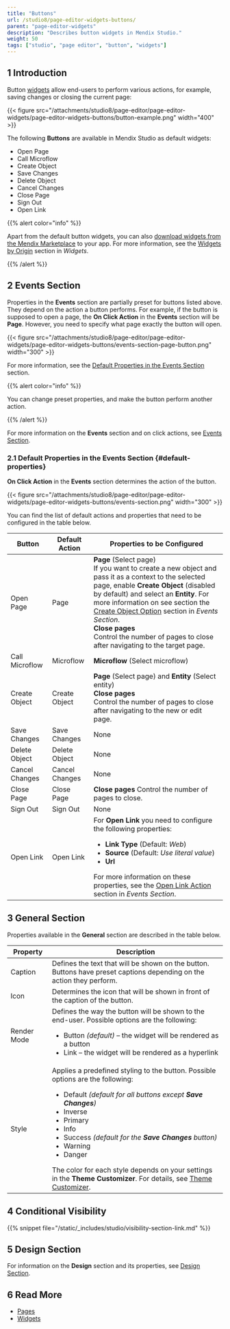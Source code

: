 ```yaml
---
title: "Buttons"
url: /studio8/page-editor-widgets-buttons/
parent: "page-editor-widgets"
description: "Describes button widgets in Mendix Studio."
weight: 50
tags: ["studio", "page editor", "button", "widgets"]
---
```


## 1 Introduction 

Button [widgets](/studio8/page-editor-widgets/) allow end-users to perform various actions, for example, saving changes or closing the current page: 

{{< figure src="/attachments/studio8/page-editor/page-editor-widgets/page-editor-widgets-buttons/button-example.png"   width="400"  >}}

The following **Buttons** are available in Mendix Studio as default widgets:

* Open Page
* Call Microflow
* Create Object
* Save Changes
* Delete Object
* Cancel Changes
* Close Page
* Sign Out
* Open Link

{{% alert color="info" %}}

Apart from the default button widgets, you can also [download widgets from the Mendix Marketplace](https://marketplace.mendix.com/) to your app. For more information, see the [Widgets by Origin](/studio8/page-editor-widgets/#widgets-by-origin) section in *Widgets*.

{{% /alert %}}

## 2 Events Section

Properties in the **Events** section are partially preset for buttons listed above. They depend on the action a button performs. For example, if the button is supposed to open a page, the **On Click Action** in the **Events** section will be **Page**. However, you need to specify what page exactly the button will open. 

{{< figure src="/attachments/studio8/page-editor/page-editor-widgets/page-editor-widgets-buttons/events-section-page-button.png"   width="300"  >}}

For more information, see the [Default Properties in the Events Section](#default-properties) section. 

{{% alert color="info" %}}

You can change preset properties, and make the button perform another action. 

{{% /alert %}}

For more information on the **Events** section and on click actions, see [Events Section](/studio8/page-editor-widgets-events-section/).

### 2.1 Default Properties in the Events Section {#default-properties}

**On Click Action** in the **Events** section determines the action of the button. 

{{< figure src="/attachments/studio8/page-editor/page-editor-widgets/page-editor-widgets-buttons/events-section.png"   width="300"  >}}

You can find the list of default actions and properties that need to be configured in the table below. 

| Button         | Default Action | Properties to be Configured                                  |
| -------------- | -------------- | ------------------------------------------------------------ |
| Open Page      | Page           | **Page** (Select page) <br />If you want to create a new object and pass it as a context to the selected page, enable **Create Object** (disabled by default) and select an **Entity**. For more information on see section the [Create Object Option](/studio8/page-editor-widgets-events-section/#create-object-option) section in *Events Section*. <br /> **Close pages** <br />Control the number of pages to close after navigating to the target page. |
| Call Microflow | Microflow      | **Microflow** (Select microflow)                             |
| Create Object  | Create Object  | **Page** (Select page) and **Entity** (Select entity) <br /> **Close pages** <br />Control the number of pages to close after navigating to the new or edit page.       |
| Save Changes   | Save Changes   | None                                                         |
| Delete Object  | Delete Object  | None                                                         |
| Cancel Changes | Cancel Changes | None                                                         |
| Close Page     | Close Page     | **Close pages** Control the number of pages to close.        |
| Sign Out       | Sign Out       | None                                                         |
| Open Link      | Open Link      | For **Open Link** you need to configure the following properties: <ul><li>**Link Type** (Default: *Web*)</li><li>**Source** (Default: *Use literal value*)</li><li>**Url**</li></ul> For more information on these properties, see the [Open Link Action](/studio8/page-editor-widgets-events-section/#open-link-action) section in *Events Section*. |

## 3 General Section

Properties available in the **General** section are described in the table below.

| Property    | Description                                                  |
| ----------- | ------------------------------------------------------------ |
| Caption     | Defines the text that will be shown on the button. Buttons have preset captions depending on the action they perform. |
| Icon        | Determines the icon that will be shown in front of the caption of the button. |
| Render Mode | Defines the way the button will be shown to the end-user. Possible options are the following: <ul><li>Button  *(default)*  – the widget will be rendered as a button</li><li>Link – the widget will be rendered as a hyperlink</li></ul> |
| Style       | Applies a predefined styling to the button. Possible options are the following: <ul><li>Default <em>(default for all buttons except **Save Changes**)</em></li><li>Inverse</li><li>Primary</li><li>Info</li><li>Success <em>(default for the **Save Changes** button)</em></li><li>Warning</li><li>Danger</li></ul>The color for each style depends on your settings in the **Theme Customizer**. For details, see [Theme Customizer](/studio8/theme-customizer/). |

## 4 Conditional Visibility

{{% snippet file="/static/_includes/studio/visibility-section-link.md" %}}

## 5 Design Section

For information on the **Design** section and its properties, see [Design Section](/studio8/page-editor-widgets-design-section/).

## 6 Read More

* [Pages](/studio8/page-editor/) 
* [Widgets](/studio8/page-editor-widgets/)
